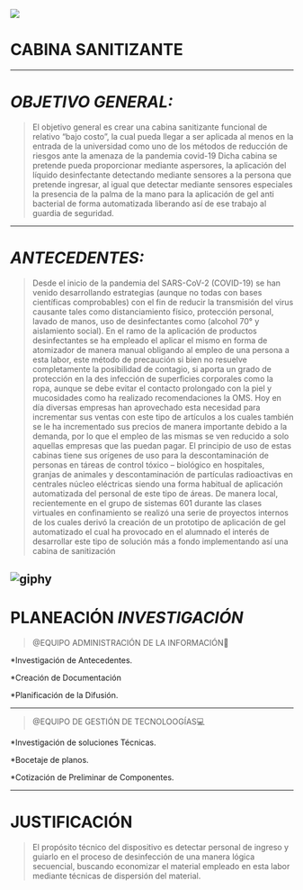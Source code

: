 <p align = "centro">
  <img src = "https://user-images.githubusercontent.com/93176932/139614984-893f1a2b-6cf0-4d8e-8372-324b226504ae.png" />
</p>

# CABINA SANITIZANTE 
---
# *OBJETIVO GENERAL:*
>El objetivo general es crear una cabina sanitizante funcional de relativo “bajo costo”, la cual
pueda llegar a ser aplicada al menos en la entrada de la universidad como uno de los
métodos de reducción de riesgos ante la amenaza de la pandemia covid-19
Dicha cabina se pretende pueda proporcionar mediante aspersores, la aplicación del líquido
desinfectante detectando mediante sensores a la persona que pretende ingresar, al igual que
detectar mediante sensores especiales la presencia de la palma de la mano para la
aplicación de gel anti bacterial de forma automatizada liberando así de ese trabajo al guardia
de seguridad.
---
# *ANTECEDENTES:* 
>Desde el inicio de la pandemia del SARS-CoV-2 (COVID-19) se han venido desarrollando
estrategias (aunque no todas con bases científicas comprobables) con el fin de reducir la
transmisión del virus causante tales como distanciamiento físico, protección personal, lavado
de manos, uso de desinfectantes como (alcohol 70° y aislamiento social).
En el ramo de la aplicación de productos desinfectantes se ha empleado el aplicar el mismo
en forma de atomizador de manera manual obligando al empleo de una persona a esta labor,
este método de precaución si bien no resuelve completamente la posibilidad de contagio, si
aporta un grado de protección en la des infección de superficies corporales como la ropa,
aunque se debe evitar el contacto prolongado con la piel y mucosidades como ha realizado
recomendaciones la OMS.
Hoy en día diversas empresas han aprovechado esta necesidad para incrementar sus ventas
con este tipo de artículos a los cuales también se le ha incrementado sus precios de manera
importante debido a la demanda, por lo que el empleo de las mismas se ven reducido a solo
aquellas empresas que las puedan pagar.
El principio de uso de estas cabinas tiene sus orígenes de uso para la descontaminación de
personas en táreas de control tóxico – biológico en hospitales, granjas de animales y
descontaminación de partículas radioactivas en centrales núcleo eléctricas siendo una forma
habitual de aplicación automatizada del personal de este tipo de áreas.
De manera local, recientemente en el grupo de sistemas 601 durante las clases virtuales en
confinamiento se realizó una serie de proyectos internos de los cuales derivó la creación de
un prototipo de aplicación de gel automatizado el cual ha provocado en el alumnado el
interés de desarrollar este tipo de solución más a fondo implementando así una cabina de
sanitización

![giphy](https://media2.giphy.com/media/dVuyBgq2z5gVBkFtDc/giphy.gif?cid=ecf05e47e09ink628xbo1brb3c53s5l5u0ssxv8lohomgjmp&rid=giphy.gif&ct=g.png)
---
# PLANEACIÓN _INVESTIGACIÓN_
>@EQUIPO ADMINISTRACIÓN DE LA INFORMACIÓN📁
>
*Investigación de Antecedentes.
  
*Creación de Documentación

 *Planificación de la Difusión.
  
---

>@EQUIPO DE GESTIÓN DE TECNOLOOGÍAS💻
>

*Investigación de soluciones Técnicas.

*Bocetaje de planos.

*Cotización de Preliminar de Componentes.

---
# JUSTIFICACIÓN
>El propósito técnico del dispositivo es detectar personal de ingreso y guiarlo en el proceso de desinfección de una manera lógica secuencial, buscando economizar el material empleado en esta labor mediante técnicas de dispersión del material.

